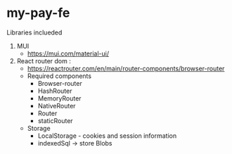 # my-pay-fe
Libraries inclueded
1. MUI
    - https://mui.com/material-ui/
2. React router dom :
    - https://reactrouter.com/en/main/router-components/browser-router
    - Required components
        - Browser-router
        - HashRouter
        - MemoryRouter
        - NativeRouter
        - Router
        - staticRouter
    - Storage
        - LocalStorage - cookies and session information
        - indexedSql -> store Blobs
